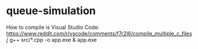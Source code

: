 # queue-simulation

How to compile is Visual Studio Code: https://www.reddit.com/r/vscode/comments/f7r2l6/compile_multiple_c_files/
g++ src/*.cpp -o app.exe & app.exe
